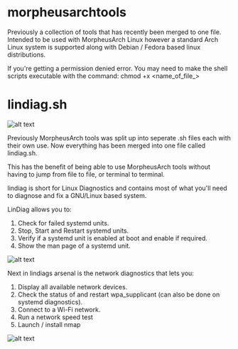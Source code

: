 # morpheusarchtools
Previously a collection of tools that has recently been merged to one file. Intended to be used with MorpheusArch Linux however a standard Arch Linux system is supported along with Debian / Fedora based linux distributions.

If you're getting a permission denied error. You may need to make the shell scripts executable with the command:
chmod +x <name_of_file_>

# lindiag.sh
![alt text](https://i.imgur.com/CVdNfjL.png)

Previously MorpheusArch tools was split up into seperate .sh files each with their own use. Now everything has been merged into one file called lindiag.sh.

This has the benefit of being able to use MorpheusArch tools without having to jump from file to file, or terminal to terminal.

lindiag is short for Linux Diagnostics and contains most of what you'll need to diagnose and fix a GNU/Linux based system.

LinDiag allows you to:

1) Check for failed systemd units.
2) Stop, Start and Restart systemd units.
3) Verify if a systemd unit is enabled at boot and enable if required.
4) Show the man page of a systemd unit.

![alt text](https://i.imgur.com/xpfuCPW.png)

Next in lindiags arsenal is the network diagnostics that lets you:

1) Display all available network devices.
2) Check the status of and restart wpa_supplicant (can also be done on systemd diagnostics).
3) Connect to a Wi-Fi network.
4) Run a network speed test
5) Launch / install nmap

![alt text](https://i.imgur.com/AMe3wSc.png)
